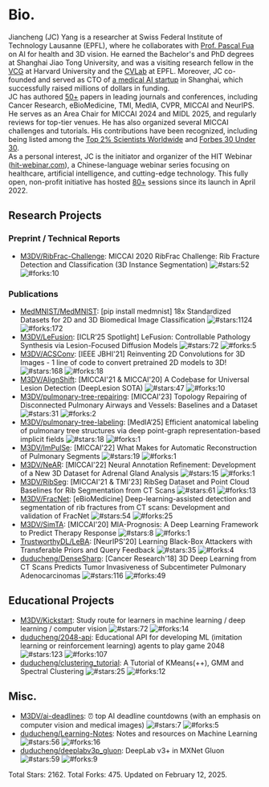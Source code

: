 # Bio.
Jiancheng (JC) Yang is a researcher at Swiss Federal Institute of Technology Lausanne (EPFL), where he collaborates with <a href='https://scholar.google.ch/citations?user=kzFmAkYAAAAJ'>Prof. Pascal Fua</a> on AI for health and 3D vision. He earned the Bachelor's and PhD degrees at Shanghai Jiao Tong University, and was a visiting research fellow in the <a href='https://vcg.seas.harvard.edu/'>VCG</a> at Harvard University and the <a href='https://www.epfl.ch/labs/cvlab/'>CVLab</a> at EPFL. Moreover, JC co-founded and served as CTO of <a href='https://www.crunchbase.com/organization/dianei'>a medical AI startup</a> in Shanghai, which successfully raised millions of dollars in funding.
<br>
JC has authored <u>50+</u> papers in leading journals and conferences, including Cancer Research, eBioMedicine, TMI, MedIA, CVPR, MICCAI and NeurIPS. He serves as an Area Chair for MICCAI 2024 and MIDL 2025, and regularly reviews for top-tier venues. He has also organized several MICCAI challenges and tutorials. His contributions have been recognized, including being listed among the <a href='https://elsevier.digitalcommonsdata.com/datasets/btchxktzyw/7'>Top 2% Scientists Worldwide</a> and <a href='https://www.forbes.com/profile/yang-jiancheng/'>Forbes 30 Under 30</a>. 
<br>
As a personal interest, JC is the initiator and organizer of the HIT Webinar (<a href='https://hit-webinar.github.io/'>hit-webinar.com</a>), a Chinese-language webinar series focusing on healthcare, artificial intelligence, and cutting-edge technology. This fully open, non-profit initiative has hosted <u>80+</u> sessions since its launch in April 2022. 

## Research Projects
### Preprint / Technical Reports
* [M3DV/RibFrac-Challenge](https://github.com/M3DV/RibFrac-Challenge): MICCAI 2020 RibFrac Challenge: Rib Fracture Detection and Classification (3D Instance Segmentation) ![#stars:52](https://img.shields.io/github/stars/M3DV/RibFrac-Challenge) ![#forks:10](https://img.shields.io/github/forks/M3DV/RibFrac-Challenge)

### Publications
* [MedMNIST/MedMNIST](https://github.com/MedMNIST/MedMNIST): [pip install medmnist] 18x Standardized Datasets for 2D and 3D Biomedical Image Classification ![#stars:1124](https://img.shields.io/github/stars/MedMNIST/MedMNIST) ![#forks:172](https://img.shields.io/github/forks/MedMNIST/MedMNIST)
* [M3DV/LeFusion](https://github.com/M3DV/LeFusion): [ICLR‘25 Spotlight] LeFusion: Controllable Pathology Synthesis via Lesion-Focused Diffusion Models ![#stars:72](https://img.shields.io/github/stars/M3DV/LeFusion) ![#forks:5](https://img.shields.io/github/forks/M3DV/LeFusion)
* [M3DV/ACSConv](https://github.com/M3DV/ACSConv): [IEEE JBHI'21] Reinventing 2D Convolutions for 3D Images - 1 line of code to convert pretrained 2D models to 3D! ![#stars:168](https://img.shields.io/github/stars/M3DV/ACSConv) ![#forks:18](https://img.shields.io/github/forks/M3DV/ACSConv)
* [M3DV/AlignShift](https://github.com/M3DV/AlignShift): [MICCAI'21 & MICCAI'20] A Codebase for Universal Lesion Detection (DeepLesion SOTA) ![#stars:47](https://img.shields.io/github/stars/M3DV/AlignShift) ![#forks:10](https://img.shields.io/github/forks/M3DV/AlignShift)
* [M3DV/pulmonary-tree-repairing](https://github.com/M3DV/pulmonary-tree-repairing): [MICCAI'23] Topology Repairing of Disconnected Pulmonary Airways and Vessels: Baselines and a Dataset ![#stars:31](https://img.shields.io/github/stars/M3DV/pulmonary-tree-repairing) ![#forks:2](https://img.shields.io/github/forks/M3DV/pulmonary-tree-repairing)
* [M3DV/pulmonary-tree-labeling](https://github.com/M3DV/pulmonary-tree-labeling): [MedIA‘25] Efficient anatomical labeling of pulmonary tree structures via deep point-graph representation-based implicit fields ![#stars:18](https://img.shields.io/github/stars/M3DV/pulmonary-tree-labeling) ![#forks:1](https://img.shields.io/github/forks/M3DV/pulmonary-tree-labeling)
* [M3DV/ImPulSe](https://github.com/M3DV/ImPulSe): [MICCAI'22] What Makes for Automatic Reconstruction of Pulmonary Segments ![#stars:19](https://img.shields.io/github/stars/M3DV/ImPulSe) ![#forks:1](https://img.shields.io/github/forks/M3DV/ImPulSe)
* [M3DV/NeAR](https://github.com/M3DV/NeAR): [MICCAI'22] Neural Annotation Refinement: Development of a New 3D Dataset for Adrenal Gland Analysis ![#stars:15](https://img.shields.io/github/stars/M3DV/NeAR) ![#forks:1](https://img.shields.io/github/forks/M3DV/NeAR)
* [M3DV/RibSeg](https://github.com/M3DV/RibSeg): [MICCAI'21 & TMI'23] RibSeg Dataset and Point Cloud Baselines for Rib Segmentation from CT Scans ![#stars:61](https://img.shields.io/github/stars/M3DV/RibSeg) ![#forks:13](https://img.shields.io/github/forks/M3DV/RibSeg)
* [M3DV/FracNet](https://github.com/M3DV/FracNet): [eBioMedicine] Deep-learning-assisted detection and segmentation of rib fractures from CT scans: Development and validation of FracNet ![#stars:54](https://img.shields.io/github/stars/M3DV/FracNet) ![#forks:25](https://img.shields.io/github/forks/M3DV/FracNet)
* [M3DV/SimTA](https://github.com/M3DV/SimTA): [MICCAI'20] MIA-Prognosis: A Deep Learning Framework to Predict Therapy Response ![#stars:8](https://img.shields.io/github/stars/M3DV/SimTA) ![#forks:1](https://img.shields.io/github/forks/M3DV/SimTA)
* [TrustworthyDL/LeBA](https://github.com/TrustworthyDL/LeBA): [NeurIPS'20] Learning Black-Box Attackers with Transferable Priors and Query Feedback ![#stars:35](https://img.shields.io/github/stars/TrustworthyDL/LeBA) ![#forks:4](https://img.shields.io/github/forks/TrustworthyDL/LeBA)
* [duducheng/DenseSharp](https://github.com/duducheng/DenseSharp): [Cancer Research'18] 3D Deep Learning from CT Scans Predicts Tumor Invasiveness of Subcentimeter Pulmonary Adenocarcinomas ![#stars:116](https://img.shields.io/github/stars/duducheng/DenseSharp) ![#forks:49](https://img.shields.io/github/forks/duducheng/DenseSharp)

## Educational Projects
* [M3DV/Kickstart](https://github.com/M3DV/Kickstart): Study route for learners in machine learning / deep learning / computer vision ![#stars:72](https://img.shields.io/github/stars/M3DV/Kickstart) ![#forks:14](https://img.shields.io/github/forks/M3DV/Kickstart)
* [duducheng/2048-api](https://github.com/duducheng/2048-api): Educational API for developing ML (imitation learning or reinforcement learning) agents to play game 2048 ![#stars:123](https://img.shields.io/github/stars/duducheng/2048-api) ![#forks:107](https://img.shields.io/github/forks/duducheng/2048-api)
* [duducheng/clustering_tutorial](https://github.com/duducheng/clustering_tutorial): A Tutorial of KMeans(++), GMM and Spectral Clustering ![#stars:25](https://img.shields.io/github/stars/duducheng/clustering_tutorial) ![#forks:12](https://img.shields.io/github/forks/duducheng/clustering_tutorial)

## Misc.
* [M3DV/ai-deadlines](https://github.com/M3DV/ai-deadlines): :alarm_clock: top AI deadline countdowns (with an emphasis on computer vision and medical images) ![#stars:7](https://img.shields.io/github/stars/M3DV/ai-deadlines) ![#forks:5](https://img.shields.io/github/forks/M3DV/ai-deadlines)
* [duducheng/Learning-Notes](https://github.com/duducheng/Learning-Notes): Notes and resources on Machine Learning ![#stars:56](https://img.shields.io/github/stars/duducheng/Learning-Notes) ![#forks:16](https://img.shields.io/github/forks/duducheng/Learning-Notes)
* [duducheng/deeplabv3p_gluon](https://github.com/duducheng/deeplabv3p_gluon): DeepLab v3+ in MXNet Gluon ![#stars:59](https://img.shields.io/github/stars/duducheng/deeplabv3p_gluon) ![#forks:9](https://img.shields.io/github/forks/duducheng/deeplabv3p_gluon)

Total Stars: 2162. Total Forks: 475. Updated on February 12, 2025.